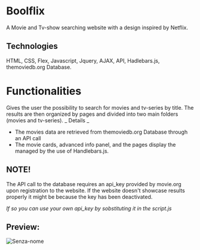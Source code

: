 # Boolflix
A Movie and Tv-show searching website with a design inspired by Netflix.

## Technologies
HTML, CSS, Flex, 
Javascript, Jquery, AJAX, API, Hadlebars.js, 
themoviedb.org Database.

# Functionalities
Gives the user the possibility to search for movies and tv-series by title. The results are then organized by pages and divided into two main folders (movies and tv-series).
_ Details _
- The movies data are retrieved from themoviedb.org Database through an API call
- The movie cards, advanced info panel, and the pages display the managed by the use of Handlebars.js.

## NOTE!
The API call to the database requires an api_key provided by movie.org upon registration to the website. If the website doesn't showcase results properly it might be because the key has been deactivated.

*If so you can use your own api_key by sobstituting it in the script.js*

## Preview:
![Senza-nome](https://user-images.githubusercontent.com/46935430/59221041-a89a9800-8bc6-11e9-9ce3-c83acb27e90c.gif)




